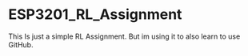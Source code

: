 # ESP3201_RL_Assignment
This Is just a simple RL Assignment. But im using it to also learn to use GitHub.
